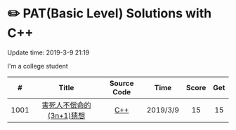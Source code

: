 # :pencil2: PAT(Basic Level) Solutions with C++
Update time:  2019-3-9 21:19

I'm a college student

| # | Title | Source Code | Time | Score | Get |
|:---:|:---:|:---:|:---:|:---:|:---:|
|1001|[ 害死人不偿命的(3n+1)猜想 ](https://pintia.cn/problem-sets/994805260223102976/problems/994805325918486528)|[C++](https://github.com/BlackSpaceGZY/PAT-Basic-Level-/blob/master/Code/1001/1001.cpp) |2019/3/9| 15 | 15 |  

